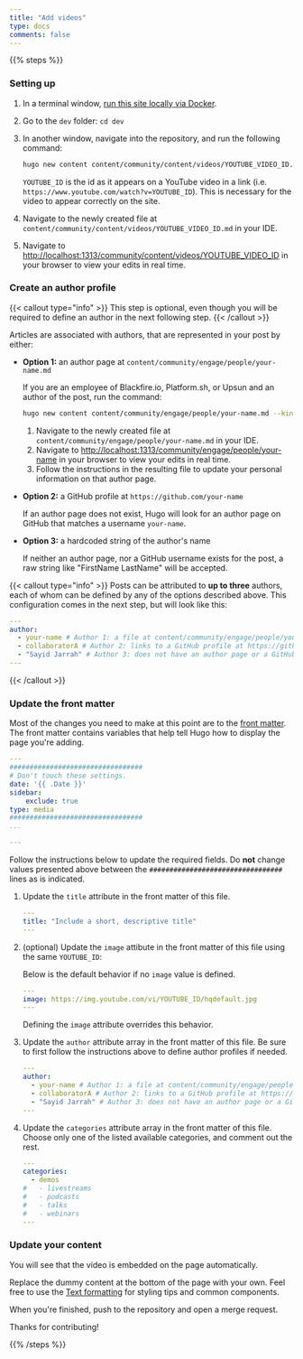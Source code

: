 ```yaml
---
title: "Add videos"
type: docs
comments: false
---
```


{{% steps %}}

### Setting up

1. In a terminal window, [run this site locally via Docker](/community/about/contributing/local).
1. Go to the `dev` folder: ``cd dev``
1. In another window, navigate into the repository, and run the following command:

    ```bash
    hugo new content content/community/content/videos/YOUTUBE_VIDEO_ID.md --kind video 
    ```

    `YOUTUBE_ID` is the id as it appears on a YouTube video in a link (i.e. `https://www.youtube.com/watch?v=YOUTUBE_ID`). 
    This is necessary for the video to appear correctly on the site.
1. Navigate to the newly created file at `content/community/content/videos/YOUTUBE_VIDEO_ID.md` in your IDE.
1. Navigate to [http://localhost:1313/community/content/videos/YOUTUBE_VIDEO_ID](http://localhost:1313/community/videos/YOUTUBE_VIDEO_ID) in your browser to view your edits in real time.

### Create an author profile

{{< callout type="info" >}}
  This step is optional, even though you will be required to define an author in the next following step.
{{< /callout >}}

Articles are associated with authors, that are represented in your post by either:

- **Option 1:** an author page at `content/community/engage/people/your-name.md`

    If you are an employee of Blackfire.io, Platform.sh, or Upsun and an author of the post, run the command:

    ```bash
    hugo new content content/community/engage/people/your-name.md --kind author
    ```

    1. Navigate to the newly created file at `content/community/engage/people/your-name.md` in your IDE.
    1. Navigate to [http://localhost:1313/community/engage/people/your-name](http://localhost:1313/community/engage/people/your-name) in your browser to view your edits in real time.
    1. Follow the instructions in the resulting file to update your personal information on that author page.

- **Option 2:** a GitHub profile at `https://github.com/your-name`

    If an author page does not exist, Hugo will look for an author page on GitHub that matches a username `your-name`.

- **Option 3:** a hardcoded string of the author's name

    If neither an author page, nor a GitHub username exists for the post, a raw string like "FirstName LastName" will be accepted.

{{< callout type="info" >}}
  Posts can be attributed to **up to three** authors, each of whom can be defined by any of the options described above.
  This configuration comes in the next step, but will look like this:

```yaml {filename="content/community/content/videos/YOUTUBE_VIDEO_ID.md"}
---
author:
  - your-name # Author 1: a file at content/community/engage/people/your-name.md
  - collaboratorA # Author 2: links to a GitHub profile at https://github.com/collaboratorA
  - "Sayid Jarrah" # Author 3: does not have an author page or a GitHub profile.
---
```

{{< /callout >}}

### Update the front matter

Most of the changes you need to make at this point are to the [front matter](https://gohugo.io/content-management/front-matter/).
The front matter contains variables that help tell Hugo how to display the page you're adding.

```yaml {filename="content/community/content/videos/YOUTUBE_VIDEO_ID.md"}
---
#################################
# Don't touch these settings.
date: '{{ .Date }}'
sidebar:
    exclude: true
type: media
#################################
...

---
```

Follow the instructions below to update the required fields.
Do **not** change values presented above between the `#################################` lines as is indicated.

1. Update the `title` attribute in the front matter of this file.

    ```yaml {filename="content/community/content/posts/article-title-slug.md"}
    ---
    title: "Include a short, descriptive title"
    ---
    ```

1. (optional) Update the `image` attibute in the front matter of this file using the same `YOUTUBE_ID`:

    Below is the default behavior if no `image` value is defined.

    ```yaml {filename="content/community/content/videos/YOUTUBE_VIDEO_ID.md"}
    ---
    image: https://img.youtube.com/vi/YOUTUBE_ID/hqdefault.jpg
    ---
    ```

    Defining the `image` attribute overrides this behavior.

1. Update the `author` attribute array in the front matter of this file.
    Be sure to first follow the instructions above to define author profiles if needed.

    ```yaml {filename="content/community/content/videos/YOUTUBE_VIDEO_ID.md"}
    ---
    author:
      - your-name # Author 1: a file at content/community/engage/people/your-name.md
      - collaboratorA # Author 2: links to a GitHub profile at https://github.com/collaboratorA
      - "Sayid Jarrah" # Author 3: does not have an author page or a GitHub profile.
    ---
    ```

1. Update the `categories` attribute array in the front matter of this file.
Choose only one of the listed available categories, and comment out the rest.

    ```yaml {filename="content/community/content/videos/YOUTUBE_VIDEO_ID.md"}
    ---
    categories:
      - demos
    #   - livestreams
    #   - podcasts
    #   - talks
    #   - webinars
    ---
    ```

### Update your content

You will see that the video is embedded on the page automatically.

Replace the dummy content at the bottom of the page with your own.
Feel free to use the [Text formatting](/community/about/contributing/format) for styling tips and common components.

When you're finished, push to the repository and open a merge request.

Thanks for contributing!

{{% /steps %}}

